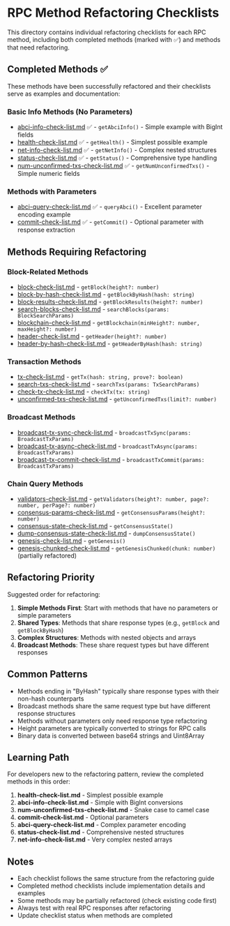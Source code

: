 # RPC Method Refactoring Checklists

This directory contains individual refactoring checklists for each RPC method, including both completed methods (marked with ✅) and methods that need refactoring.

## Completed Methods ✅

These methods have been successfully refactored and their checklists serve as examples and documentation:

### Basic Info Methods (No Parameters)
- [abci-info-check-list.md](./abci-info-check-list.md) ✅ - `getAbciInfo()` - Simple example with BigInt fields
- [health-check-list.md](./health-check-list.md) ✅ - `getHealth()` - Simplest possible example
- [net-info-check-list.md](./net-info-check-list.md) ✅ - `getNetInfo()` - Complex nested structures
- [status-check-list.md](./status-check-list.md) ✅ - `getStatus()` - Comprehensive type handling
- [num-unconfirmed-txs-check-list.md](./num-unconfirmed-txs-check-list.md) ✅ - `getNumUnconfirmedTxs()` - Simple numeric fields

### Methods with Parameters
- [abci-query-check-list.md](./abci-query-check-list.md) ✅ - `queryAbci()` - Excellent parameter encoding example
- [commit-check-list.md](./commit-check-list.md) ✅ - `getCommit()` - Optional parameter with response extraction

## Methods Requiring Refactoring

### Block-Related Methods
- [block-check-list.md](./block-check-list.md) - `getBlock(height?: number)`
- [block-by-hash-check-list.md](./block-by-hash-check-list.md) - `getBlockByHash(hash: string)`
- [block-results-check-list.md](./block-results-check-list.md) - `getBlockResults(height?: number)`
- [search-blocks-check-list.md](./search-blocks-check-list.md) - `searchBlocks(params: BlockSearchParams)`
- [blockchain-check-list.md](./blockchain-check-list.md) - `getBlockchain(minHeight?: number, maxHeight?: number)`
- [header-check-list.md](./header-check-list.md) - `getHeader(height?: number)`
- [header-by-hash-check-list.md](./header-by-hash-check-list.md) - `getHeaderByHash(hash: string)`

### Transaction Methods
- [tx-check-list.md](./tx-check-list.md) - `getTx(hash: string, prove?: boolean)`
- [search-txs-check-list.md](./search-txs-check-list.md) - `searchTxs(params: TxSearchParams)`
- [check-tx-check-list.md](./check-tx-check-list.md) - `checkTx(tx: string)`
- [unconfirmed-txs-check-list.md](./unconfirmed-txs-check-list.md) - `getUnconfirmedTxs(limit?: number)`

### Broadcast Methods
- [broadcast-tx-sync-check-list.md](./broadcast-tx-sync-check-list.md) - `broadcastTxSync(params: BroadcastTxParams)`
- [broadcast-tx-async-check-list.md](./broadcast-tx-async-check-list.md) - `broadcastTxAsync(params: BroadcastTxParams)`
- [broadcast-tx-commit-check-list.md](./broadcast-tx-commit-check-list.md) - `broadcastTxCommit(params: BroadcastTxParams)`

### Chain Query Methods
- [validators-check-list.md](./validators-check-list.md) - `getValidators(height?: number, page?: number, perPage?: number)`
- [consensus-params-check-list.md](./consensus-params-check-list.md) - `getConsensusParams(height?: number)`
- [consensus-state-check-list.md](./consensus-state-check-list.md) - `getConsensusState()`
- [dump-consensus-state-check-list.md](./dump-consensus-state-check-list.md) - `dumpConsensusState()`
- [genesis-check-list.md](./genesis-check-list.md) - `getGenesis()`
- [genesis-chunked-check-list.md](./genesis-chunked-check-list.md) - `getGenesisChunked(chunk: number)` (partially refactored)

## Refactoring Priority

Suggested order for refactoring:

1. **Simple Methods First**: Start with methods that have no parameters or simple parameters
2. **Shared Types**: Methods that share response types (e.g., `getBlock` and `getBlockByHash`)
3. **Complex Structures**: Methods with nested objects and arrays
4. **Broadcast Methods**: These share request types but have different responses

## Common Patterns

- Methods ending in "ByHash" typically share response types with their non-hash counterparts
- Broadcast methods share the same request type but have different response structures
- Methods without parameters only need response type refactoring
- Height parameters are typically converted to strings for RPC calls
- Binary data is converted between base64 strings and Uint8Array

## Learning Path

For developers new to the refactoring pattern, review the completed methods in this order:

1. **health-check-list.md** - Simplest possible example
2. **abci-info-check-list.md** - Simple with BigInt conversions
3. **num-unconfirmed-txs-check-list.md** - Snake case to camel case
4. **commit-check-list.md** - Optional parameters
5. **abci-query-check-list.md** - Complex parameter encoding
6. **status-check-list.md** - Comprehensive nested structures
7. **net-info-check-list.md** - Very complex nested arrays

## Notes

- Each checklist follows the same structure from the refactoring guide
- Completed method checklists include implementation details and examples
- Some methods may be partially refactored (check existing code first)
- Always test with real RPC responses after refactoring
- Update checklist status when methods are completed